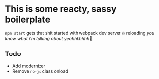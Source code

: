 # This is some reacty, sassy boilerplate
`npm start` gets that shit started with webpack dev server :fire: reloading _you know what i'm talking about yeahhhhhhh_:confetti_ball:

## Todo
- Add modernizer
- Remove `no-js` class onload